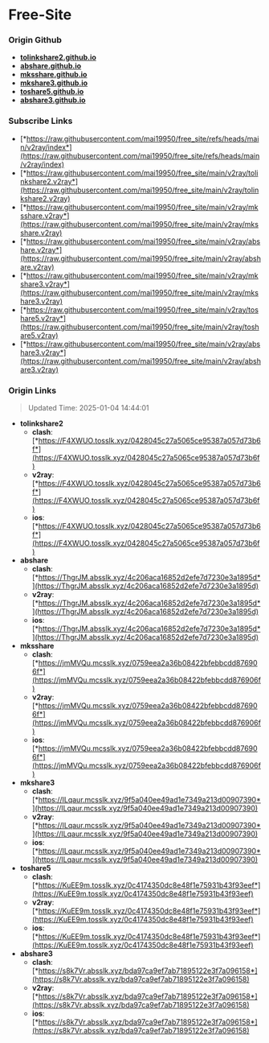 # Free-Site

### Origin Github

- [**tolinkshare2.github.io**](https://github.com/tolinkshare2/tolinkshare2.github.io)
- [**abshare.github.io**](https://github.com/abshare/abshare.github.io)
- [**mksshare.github.io**](https://github.com/mksshare/mksshare.github.io)
- [**mkshare3.github.io**](https://github.com/mkshare3/mkshare3.github.io)
- [**toshare5.github.io**](https://github.com/toshare5/toshare5.github.io)
- [**abshare3.github.io**](https://github.com/abshare3/abshare3.github.io)

### Subscribe Links

- [*https://raw.githubusercontent.com/mai19950/free_site/refs/heads/main/v2ray/index*](https://raw.githubusercontent.com/mai19950/free_site/refs/heads/main/v2ray/index)
- [*https://raw.githubusercontent.com/mai19950/free_site/main/v2ray/tolinkshare2.v2ray*](https://raw.githubusercontent.com/mai19950/free_site/main/v2ray/tolinkshare2.v2ray)
- [*https://raw.githubusercontent.com/mai19950/free_site/main/v2ray/mksshare.v2ray*](https://raw.githubusercontent.com/mai19950/free_site/main/v2ray/mksshare.v2ray)
- [*https://raw.githubusercontent.com/mai19950/free_site/main/v2ray/abshare.v2ray*](https://raw.githubusercontent.com/mai19950/free_site/main/v2ray/abshare.v2ray)
- [*https://raw.githubusercontent.com/mai19950/free_site/main/v2ray/mkshare3.v2ray*](https://raw.githubusercontent.com/mai19950/free_site/main/v2ray/mkshare3.v2ray)
- [*https://raw.githubusercontent.com/mai19950/free_site/main/v2ray/toshare5.v2ray*](https://raw.githubusercontent.com/mai19950/free_site/main/v2ray/toshare5.v2ray)
- [*https://raw.githubusercontent.com/mai19950/free_site/main/v2ray/abshare3.v2ray*](https://raw.githubusercontent.com/mai19950/free_site/main/v2ray/abshare3.v2ray)

### Origin Links

> Updated Time: 2025-01-04 14:44:01

- **tolinkshare2**
  - **clash**: [*https://F4XWUO.tosslk.xyz/0428045c27a5065ce95387a057d73b6f*](https://F4XWUO.tosslk.xyz/0428045c27a5065ce95387a057d73b6f)
  - **v2ray**: [*https://F4XWUO.tosslk.xyz/0428045c27a5065ce95387a057d73b6f*](https://F4XWUO.tosslk.xyz/0428045c27a5065ce95387a057d73b6f)
  - **ios**: [*https://F4XWUO.tosslk.xyz/0428045c27a5065ce95387a057d73b6f*](https://F4XWUO.tosslk.xyz/0428045c27a5065ce95387a057d73b6f)
- **abshare**
  - **clash**: [*https://ThgrJM.absslk.xyz/4c206aca16852d2efe7d7230e3a1895d*](https://ThgrJM.absslk.xyz/4c206aca16852d2efe7d7230e3a1895d)
  - **v2ray**: [*https://ThgrJM.absslk.xyz/4c206aca16852d2efe7d7230e3a1895d*](https://ThgrJM.absslk.xyz/4c206aca16852d2efe7d7230e3a1895d)
  - **ios**: [*https://ThgrJM.absslk.xyz/4c206aca16852d2efe7d7230e3a1895d*](https://ThgrJM.absslk.xyz/4c206aca16852d2efe7d7230e3a1895d)
- **mksshare**
  - **clash**: [*https://jmMVQu.mcsslk.xyz/0759eea2a36b08422bfebbcdd876906f*](https://jmMVQu.mcsslk.xyz/0759eea2a36b08422bfebbcdd876906f)
  - **v2ray**: [*https://jmMVQu.mcsslk.xyz/0759eea2a36b08422bfebbcdd876906f*](https://jmMVQu.mcsslk.xyz/0759eea2a36b08422bfebbcdd876906f)
  - **ios**: [*https://jmMVQu.mcsslk.xyz/0759eea2a36b08422bfebbcdd876906f*](https://jmMVQu.mcsslk.xyz/0759eea2a36b08422bfebbcdd876906f)
- **mkshare3**
  - **clash**: [*https://ILqaur.mcsslk.xyz/9f5a040ee49ad1e7349a213d00907390*](https://ILqaur.mcsslk.xyz/9f5a040ee49ad1e7349a213d00907390)
  - **v2ray**: [*https://ILqaur.mcsslk.xyz/9f5a040ee49ad1e7349a213d00907390*](https://ILqaur.mcsslk.xyz/9f5a040ee49ad1e7349a213d00907390)
  - **ios**: [*https://ILqaur.mcsslk.xyz/9f5a040ee49ad1e7349a213d00907390*](https://ILqaur.mcsslk.xyz/9f5a040ee49ad1e7349a213d00907390)
- **toshare5**
  - **clash**: [*https://KuEE9m.tosslk.xyz/0c4174350dc8e48f1e75931b43f93eef*](https://KuEE9m.tosslk.xyz/0c4174350dc8e48f1e75931b43f93eef)
  - **v2ray**: [*https://KuEE9m.tosslk.xyz/0c4174350dc8e48f1e75931b43f93eef*](https://KuEE9m.tosslk.xyz/0c4174350dc8e48f1e75931b43f93eef)
  - **ios**: [*https://KuEE9m.tosslk.xyz/0c4174350dc8e48f1e75931b43f93eef*](https://KuEE9m.tosslk.xyz/0c4174350dc8e48f1e75931b43f93eef)
- **abshare3**
  - **clash**: [*https://s8k7Vr.absslk.xyz/bda97ca9ef7ab71895122e3f7a096158*](https://s8k7Vr.absslk.xyz/bda97ca9ef7ab71895122e3f7a096158)
  - **v2ray**: [*https://s8k7Vr.absslk.xyz/bda97ca9ef7ab71895122e3f7a096158*](https://s8k7Vr.absslk.xyz/bda97ca9ef7ab71895122e3f7a096158)
  - **ios**: [*https://s8k7Vr.absslk.xyz/bda97ca9ef7ab71895122e3f7a096158*](https://s8k7Vr.absslk.xyz/bda97ca9ef7ab71895122e3f7a096158)
